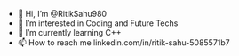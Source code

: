 - 👋 Hi, I’m @RitikSahu980
- 👀 I’m interested in Coding and Future Techs
- 🌱 I’m currently learning C++
- 📫 How to reach me linkedin.com/in/ritik-sahu-5085571b7

<!---
RitikSahu980/RitikSahu980 is a ✨ special ✨ repository because its `README.md` (this file) appears on your GitHub profile.
You can click the Preview link to take a look at your changes.
--->
